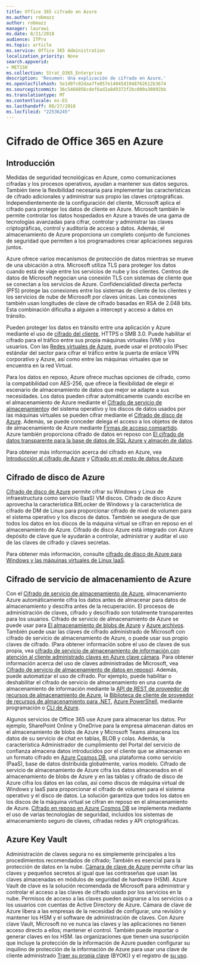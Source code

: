```yaml
---
title: Office 365 cifrado en Azure
ms.author: robmazz
author: robmazz
manager: laurawi
ms.date: 8/21/2018
audience: ITPro
ms.topic: article
ms.service: Office 365 Administration
localization_priority: None
search.appverid:
- MET150
ms.collection: Strat_O365_Enterprise
description: 'Resumen: Una explicación de cifrado en Azure.'
ms.openlocfilehash: 5e1d0fc02daa7fe057e14045d1948762612b3674
ms.sourcegitcommit: 36c5466056cdef6ad2a8d9372f2bc009a30892bb
ms.translationtype: MT
ms.contentlocale: es-ES
ms.lasthandoff: 08/27/2018
ms.locfileid: "22536245"
---
```

# <a name="office-365-encryption-in-azure"></a>Cifrado de Office 365 en Azure

## <a name="introduction"></a>Introducción
Medidas de seguridad tecnológicas en Azure, como comunicaciones cifradas y los procesos operativos, ayudan a mantener sus datos seguros. También tiene la flexibilidad necesaria para implementar las características de cifrado adicionales y administrar sus propio las claves criptográficas. Independientemente de la configuración del cliente, Microsoft aplica el cifrado para proteger los datos de cliente en Azure. Microsoft también le permite controlar los datos hospedados en Azure a través de una gama de tecnologías avanzadas para cifrar, controlar y administrar las claves criptográficas, control y auditoría de acceso a datos. Además, el almacenamiento de Azure proporciona un completo conjunto de funciones de seguridad que permiten a los programadores crear aplicaciones seguras juntos.

Azure ofrece varios mecanismos de protección de datos mientras se mueve de una ubicación a otra. Microsoft utiliza TLS para proteger los datos cuando está de viaje entre los servicios de nube y los clientes. Centros de datos de Microsoft negocian una conexión TLS con sistemas de cliente que se conectan a los servicios de Azure. Confidencialidad directa perfecta (PFS) protege las conexiones entre los sistemas de cliente de los clientes y los servicios de nube de Microsoft por claves únicas. Las conexiones también usan longitudes de clave de cifrado basadas en RSA de 2.048 bits. Esta combinación dificulta a alguien a intercept y acceso a datos en tránsito.

Pueden proteger los datos en tránsito entre una aplicación y Azure mediante el uso de [cifrado del cliente](https://docs.microsoft.com/azure/storage/storage-client-side-encryption), HTTPS o SMB 3.0. Puede habilitar el cifrado para el tráfico entre sus propia máquinas virtuales (VM) y los usuarios. Con las [Redes virtuales de Azure](https://azure.microsoft.com/services/virtual-network/), puede usar el protocolo IPsec estándar del sector para cifrar el tráfico entre la puerta de enlace VPN corporativo y Azure, así como entre las máquinas virtuales que se encuentra en la red Virtual.

Para los datos en reposo, Azure ofrece muchas opciones de cifrado, como la compatibilidad con AES-256, que ofrece la flexibilidad de elegir el escenario de almacenamiento de datos que mejor se adapte a sus necesidades. Los datos pueden cifrar automáticamente cuando escribe en el almacenamiento de Azure mediante el [Cifrado de servicio de almacenamiento](https://docs.microsoft.com/azure/storage/storage-service-encryption)y del sistema operativo y los discos de datos usados por las máquinas virtuales se pueden cifrar mediante el [Cifrado de disco de Azure](https://docs.microsoft.com/azure/security/azure-security-disk-encryption). Además, se puede conceder delega el acceso a los objetos de datos de almacenamiento de Azure mediante [Firmas de acceso compartido](https://docs.microsoft.com/azure/storage/storage-dotnet-shared-access-signature-part-1). Azure también proporciona cifrado de datos en reposo con [El cifrado de datos transparente para la base de datos de SQL Azure y almacén de datos](https://docs.microsoft.com/sql/relational-databases/security/encryption/transparent-data-encryption-azure-sql).

Para obtener más información acerca del cifrado en Azure, vea [Introducción al cifrado de Azure](https://docs.microsoft.com/azure/security/security-azure-encryption-overview) y [Cifrado en el resto de datos de Azure](https://docs.microsoft.com/azure/security/azure-security-encryption-atrest).

## <a name="azure-disk-encryption"></a>Cifrado de disco de Azure
[Cifrado de disco de Azure](https://docs.microsoft.com/azure/security/azure-security-disk-encryption) permite cifrar su Windows y Linux de infraestructura como servicio (IaaS) VM discos. Cifrado de disco Azure aprovecha la característica BitLocker de Windows y la característica de cifrado de DM de Linux para proporcionar cifrado de nivel de volumen para el sistema operativo y los discos de datos. También se asegura de que todos los datos en los discos de la máquina virtual se cifran en reposo en el almacenamiento de Azure. Cifrado de disco Azure está integrado con Azure depósito de clave que le ayudarán a controlar, administrar y auditar el uso de las claves de cifrado y claves secretas.

Para obtener más información, consulte [cifrado de disco de Azure para Windows y las máquinas virtuales de Linux IaaS](https://docs.microsoft.com/azure/security/azure-security-disk-encryption).

## <a name="azure-storage-service-encryption"></a>Cifrado de servicio de almacenamiento de Azure
Con el [Cifrado de servicio de almacenamiento de Azure](https://docs.microsoft.com/azure/storage/storage-service-encryption), almacenamiento Azure automáticamente cifra los datos antes de almacenar para datos de almacenamiento y descifra antes de la recuperación. El procesos de administración de claves, cifrado y descifrado son totalmente transparentes para los usuarios. Cifrado de servicio de almacenamiento de Azure se puede usar para [El almacenamiento de blobs de Azure](https://azure.microsoft.com/services/storage/blobs/) y [Azure archivos](https://azure.microsoft.com/services/storage/files/). También puede usar las claves de cifrado administrado de Microsoft con cifrado de servicio de almacenamiento de Azure, o puede usar sus propio claves de cifrado. (Para obtener información sobre el uso de claves de sus propia, vea [cifrado de servicio de almacenamiento de información con atención al cliente administrado claves en Azure clave cámara](https://docs.microsoft.com/azure/storage/common/storage-service-encryption-customer-managed-keys). Para obtener información acerca del uso de claves administradas de Microsoft, vea [Cifrado de servicio de almacenamiento de datos en reposo](https://docs.microsoft.com/azure/storage/storage-service-encryption)). Además, puede automatizar el uso de cifrado. Por ejemplo, puede habilitar o deshabilitar el cifrado de servicio de almacenamiento en una cuenta de almacenamiento de información mediante la [API de REST de proveedor de recursos de almacenamiento de Azure](https://msdn.microsoft.com/library/azure/mt163683.aspx), la [Biblioteca de cliente de proveedor de recursos de almacenamiento para .NET](https://msdn.microsoft.com/library/azure/mt131037.aspx), [Azure PowerShell](https://docs.microsoft.com/powershell/azureps-cmdlets-docs), mediante programación o [CLI de Azure](https://docs.microsoft.com/azure/storage/storage-azure-cli).

Algunos servicios de Office 365 use Azure para almacenar los datos. Por ejemplo, SharePoint Online y OneDrive para la empresa almacenan datos en el almacenamiento de blobs de Azure y Microsoft Teams almacena los datos de su servicio de chat en tablas, BLOB y colas. Además, la característica Administrador de cumplimiento del Portal del servicio de confianza almacena datos introducidos por el cliente que se almacenan en un formato cifrado en [Azure Cosmos DB](https://docs.microsoft.com/azure/cosmos-db/database-encryption-at-rest), una plataforma como servicio (PaaS), base de datos distribuida globalmente, varios modelo. Cifrado de servicio de almacenamiento de Azure cifra los datos almacenados en el almacenamiento de blobs de Azure y en las tablas y cifrado de disco de Azure cifra los datos en las colas, así como discos de máquina virtual de Windows y IaaS para proporcionar el cifrado de volumen para el sistema operativo y el disco de datos. La solución garantiza que todos los datos en los discos de la máquina virtual se cifran en reposo en el almacenamiento de Azure. [Cifrado en reposo en Azure Cosmos DB](https://docs.microsoft.com/azure/cosmos-db/database-encryption-at-rest) se implementa mediante el uso de varias tecnologías de seguridad, incluidos los sistemas de almacenamiento seguro de claves, cifradas redes y API criptográficas.

## <a name="azure-key-vault"></a>Azure Key Vault
Administración de claves segura no es simplemente principales a los procedimientos recomendados de cifrado; También es esencial para la protección de datos en la nube. [Cámara de clave de Azure](https://docs.microsoft.com/azure/key-vault/key-vault-whatis) permite cifrar las claves y pequeños secretos al igual que las contraseñas que usan las claves almacenadas en módulos de seguridad de hardware (HSM). Azure Vault de clave es la solución recomendada de Microsoft para administrar y controlar el acceso a las claves de cifrado usado por los servicios en la nube. Permisos de acceso a las claves pueden asignarse a los servicios o a los usuarios con cuentas de Active Directory de Azure. Cámara de clave de Azure libera a las empresas de la necesidad de configurar, una revisión y mantener los HSM y el software de administración de claves. Con Azure clave Vault, Microsoft no ve nunca las claves y las aplicaciones no tienen acceso directo a ellos; mantener el control. También puede importar o generar claves en los HSM. las organizaciones que tienen una suscripción que incluye la protección de la información de Azure pueden configurar su inquilino de protección de la información de Azure para usar una clave de cliente administrado [Traer su propia clave](https://docs.microsoft.com/information-protection/plan-design/byok-price-restrictions) (BYOK)) y el registro de [ su uso](https://docs.microsoft.com/information-protection/deploy-use/log-analyze-usage).
